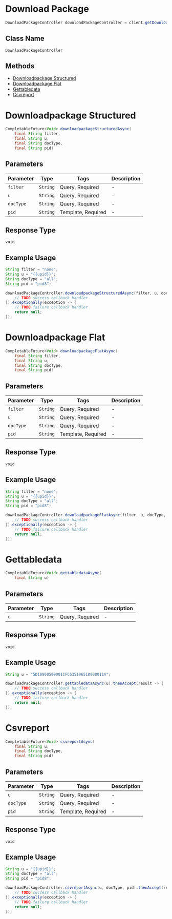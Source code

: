 # Download Package

```java
DownloadPackageController downloadPackageController = client.getDownloadPackageController();
```

## Class Name

`DownloadPackageController`

## Methods

* [Downloadpackage Structured](../../doc/controllers/download-package.md#downloadpackage-structured)
* [Downloadpackage Flat](../../doc/controllers/download-package.md#downloadpackage-flat)
* [Gettabledata](../../doc/controllers/download-package.md#gettabledata)
* [Csvreport](../../doc/controllers/download-package.md#csvreport)


# Downloadpackage Structured

```java
CompletableFuture<Void> downloadpackageStructuredAsync(
    final String filter,
    final String u,
    final String docType,
    final String pid)
```

## Parameters

| Parameter | Type | Tags | Description |
|  --- | --- | --- | --- |
| `filter` | `String` | Query, Required | - |
| `u` | `String` | Query, Required | - |
| `docType` | `String` | Query, Required | - |
| `pid` | `String` | Template, Required | - |

## Response Type

`void`

## Example Usage

```java
String filter = "none";
String u = "{{upid}}";
String docType = "all";
String pid = "pid8";

downloadPackageController.downloadpackageStructuredAsync(filter, u, docType, pid).thenAccept(result -> {
    // TODO success callback handler
}).exceptionally(exception -> {
    // TODO failure callback handler
    return null;
});
```


# Downloadpackage Flat

```java
CompletableFuture<Void> downloadpackageFlatAsync(
    final String filter,
    final String u,
    final String docType,
    final String pid)
```

## Parameters

| Parameter | Type | Tags | Description |
|  --- | --- | --- | --- |
| `filter` | `String` | Query, Required | - |
| `u` | `String` | Query, Required | - |
| `docType` | `String` | Query, Required | - |
| `pid` | `String` | Template, Required | - |

## Response Type

`void`

## Example Usage

```java
String filter = "none";
String u = "{{upid}}";
String docType = "all";
String pid = "pid8";

downloadPackageController.downloadpackageFlatAsync(filter, u, docType, pid).thenAccept(result -> {
    // TODO success callback handler
}).exceptionally(exception -> {
    // TODO failure callback handler
    return null;
});
```


# Gettabledata

```java
CompletableFuture<Void> gettabledataAsync(
    final String u)
```

## Parameters

| Parameter | Type | Tags | Description |
|  --- | --- | --- | --- |
| `u` | `String` | Query, Required | - |

## Response Type

`void`

## Example Usage

```java
String u = "5D10960500001CFC635196510000011A";

downloadPackageController.gettabledataAsync(u).thenAccept(result -> {
    // TODO success callback handler
}).exceptionally(exception -> {
    // TODO failure callback handler
    return null;
});
```


# Csvreport

```java
CompletableFuture<Void> csvreportAsync(
    final String u,
    final String docType,
    final String pid)
```

## Parameters

| Parameter | Type | Tags | Description |
|  --- | --- | --- | --- |
| `u` | `String` | Query, Required | - |
| `docType` | `String` | Query, Required | - |
| `pid` | `String` | Template, Required | - |

## Response Type

`void`

## Example Usage

```java
String u = "{{upid}}";
String docType = "all";
String pid = "pid8";

downloadPackageController.csvreportAsync(u, docType, pid).thenAccept(result -> {
    // TODO success callback handler
}).exceptionally(exception -> {
    // TODO failure callback handler
    return null;
});
```


